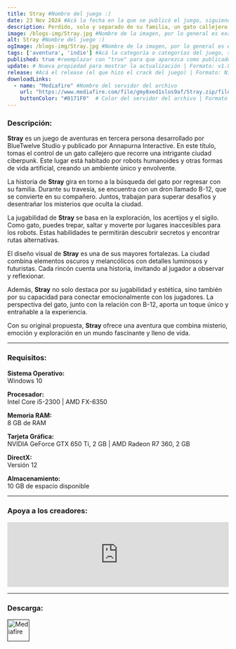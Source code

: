 ```yaml
---
title: Stray #Nombre del juego :)
date: 23 Nov 2024 #Acá la fecha en la que se publicó el juego, siguiendo este formato: Dia "30", Mes "Oct", Año "2024" = como debe quedar: 30 Oct 2024
description: Perdido, solo y separado de su familia, un gato callejero debe desentrañar un antiguo misterio para escapar de una ciberciudad olvidada y encontrar el camino a casa. #Acá una mini descripción del juego
image: /blogs-img/Stray.jpg #Nombre de la imagen, por lo general es exactamente el mismo nombre que el juego excluyendo lo ":" (Dos puntos)
alt: Stray #Nombre del juego :)
ogImage: /blogs-img/Stray.jpg #Nombre de la imagen, por lo general es exactamente el mismo nombre que el juego excluyendo lo ":" (Dos puntos)
tags: ['aventura', 'indie'] #Acá la categoría o categorías del juego, si es más de una se coloca en este formato: ['categoría1', 'categoría2']
published: true #reemplazar con "true" para que aparezca como publicado
update: # Nueva propiedad para mostrar la actualización | Formato: v1.0.0
release: #Acá el release (el que hizo el crack del juego) | Formato: Nicolhetti
downloadLinks:
  - name: "Mediafire" #Nombre del servidor del archivo
    url: "https://www.mediafire.com/file/gmy8xed1slos9af/Stray.zip/file" #Link de descarga
    buttonColor: "#0171F0"  # Color del servidor del archivo | Formato hexadecimal | MediaFire: #0171F0 | Buzzheavier: #FF6600 |
---
```


<!--En VSCode seleccionando una palabra, por ejemplo: "Stray" y apretando Ctrl+F2 se seleccionan todas las palabras iguales-->

### Descripción:
**Stray** es un juego de aventuras en tercera persona desarrollado por BlueTwelve Studio y publicado por Annapurna Interactive. En este título, tomas el control de un gato callejero que recorre una intrigante ciudad ciberpunk. Este lugar está habitado por robots humanoides y otras formas de vida artificial, creando un ambiente único y envolvente.  

La historia de **Stray** gira en torno a la búsqueda del gato por regresar con su familia. Durante su travesía, se encuentra con un dron llamado B-12, que se convierte en su compañero. Juntos, trabajan para superar desafíos y desentrañar los misterios que oculta la ciudad.  

La jugabilidad de **Stray** se basa en la exploración, los acertijos y el sigilo. Como gato, puedes trepar, saltar y moverte por lugares inaccesibles para los robots. Estas habilidades te permitirán descubrir secretos y encontrar rutas alternativas.  

El diseño visual de **Stray** es una de sus mayores fortalezas. La ciudad combina elementos oscuros y melancólicos con detalles luminosos y futuristas. Cada rincón cuenta una historia, invitando al jugador a observar y reflexionar.  

Además, **Stray** no solo destaca por su jugabilidad y estética, sino también por su capacidad para conectar emocionalmente con los jugadores. La perspectiva del gato, junto con la relación con B-12, aporta un toque único y entrañable a la experiencia.  

Con su original propuesta, **Stray** ofrece una aventura que combina misterio, emoción y exploración en un mundo fascinante y lleno de vida.
<!--Prompt para Chat-GPT: Hazme una descripción para el juego "Stray" y cada que menciones "Stray" ponlo en negrita -->

---

### Requisitos:
**Sistema Operativo:**  
Windows 10

**Procesador:**  
Intel Core i5-2300 | AMD FX-6350

**Memoria RAM:**  
8 GB de RAM

**Tarjeta Gráfica:**  
NVIDIA GeForce GTX 650 Ti, 2 GB | AMD Radeon R7 360, 2 GB

**DirectX:**  
Versión 12

**Almacenamiento:**  
10 GB de espacio disponible
<!--Si falta o sobra un requisito se quita o se agrega manteniendo el mismo formato-->

---

### Apoya a los creadores:
<iframe src="https://store.steampowered.com/widget/1332010/" frameborder="0" style="background-color: transparent; width: 100% !important; aspect-ratio: 646 / 190;"></iframe>

<!--Reemplazar los numeros (AppID) del juego (en este caso 2668510) por el numero (AppID) correspondiente con el juego a publicar-->
<!--El AppID se encuentra en la URL del Juego en Steam-->

---

### Descarga:

[<img src="https://gist.github.com/cxmeel/0dbc95191f239b631c3874f4ccf114e2/raw/download.svg" alt="Mediafire" height="50" />]()

<!-- # se debe reemplazar por el link de descarga-->

<!--NOMBRE-DEL-SERVICIO se debe reemplazar por el servicio donde está subido el juego-->